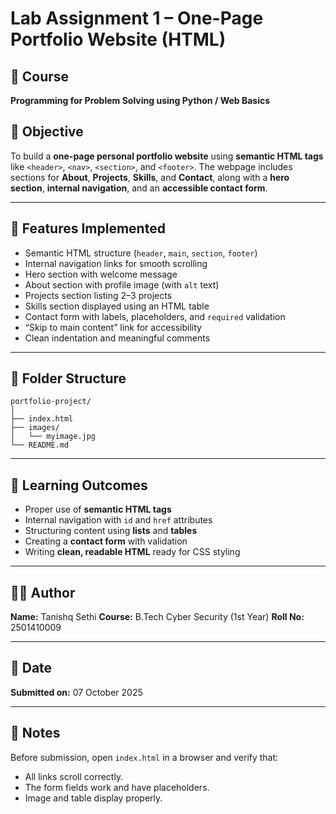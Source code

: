 # Lab Assignment 1 – One-Page Portfolio Website (HTML)

## 📘 Course

**Programming for Problem Solving using Python / Web Basics**

## 🎯 Objective

To build a **one-page personal portfolio website** using **semantic HTML tags** like `<header>`, `<nav>`, `<section>`, and `<footer>`.
The webpage includes sections for **About**, **Projects**, **Skills**, and **Contact**, along with a **hero section**, **internal navigation**, and an **accessible contact form**.

---

## 🧩 Features Implemented

* Semantic HTML structure (`header`, `main`, `section`, `footer`)
* Internal navigation links for smooth scrolling
* Hero section with welcome message
* About section with profile image (with `alt` text)
* Projects section listing 2–3 projects
* Skills section displayed using an HTML table
* Contact form with labels, placeholders, and `required` validation
* “Skip to main content” link for accessibility
* Clean indentation and meaningful comments

---

## 📁 Folder Structure

```
portfolio-project/
│
├── index.html
├── images/
│   └── myimage.jpg
└── README.md
```

---

## 🧠 Learning Outcomes

* Proper use of **semantic HTML tags**
* Internal navigation with `id` and `href` attributes
* Structuring content using **lists** and **tables**
* Creating a **contact form** with validation
* Writing **clean, readable HTML** ready for CSS styling

---

## 🧑‍💻 Author

**Name:** Tanishq Sethi
**Course:** B.Tech Cyber Security (1st Year)
**Roll No:** 2501410009

---

## 📅 Date

**Submitted on:** 07 October 2025

---

## 🧾 Notes

Before submission, open `index.html` in a browser and verify that:

* All links scroll correctly.
* The form fields work and have placeholders.
* Image and table display properly.
